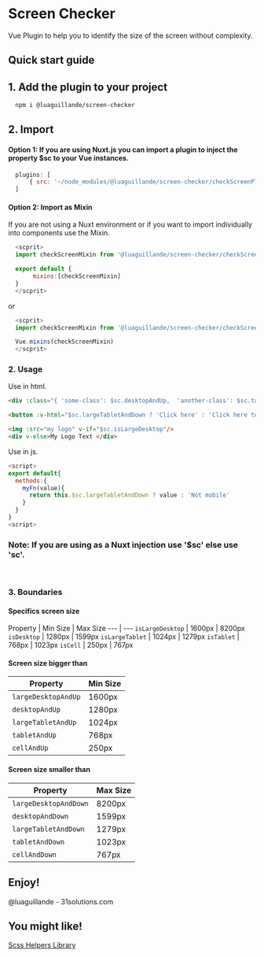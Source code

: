 # Screen Checker

  Vue Plugin to help you to identify the size of the screen without complexity.

      
## Quick start guide
  
  
## 1. Add the plugin to your project

  ```bash
    npm i @luaguillande/screen-checker
  ```

## 2. Import

#### Option 1: If you are using Nuxt.js you can import a plugin to inject the property $sc to your Vue instances.

  ```nuxt.config.js
    plugins: [
        { src: '~/node_modules/@luaguillande/screen-checker/checkScreenPlugin.js'}
    ]
  ```

#### Option 2: Import as Mixin

If you are not using a Nuxt environment or if you want to import individually into components use the Mixin.

  ```js
    <scprit>
    import checkScreenMixin from '@luaguillande/screen-checker/checkScreenMixin.js'

    export default {
         mixins:[checkScreenMixin]
    }
    </scprit>
  ```
  or 

  ```js
    <scprit>
    import checkScreenMixin from '@luaguillande/screen-checker/checkScreenMixin.js'

    Vue.mixins(checkScreenMixin)
    </scprit>
  ```



### 2. Usage

Use in html. 

  ```html
  <div :class="{ 'some-class': $sc.desktopAndUp,  'another-class': $sc.tabletAndDown}">
  ```
  
  ```html
  <button :v-html="$sc.largeTabletAndDown ? 'Click here' : 'Click here to send me a text' "></button>
  ```

  ```html
  <img :src="my logo" v-if="$sc.isLargeDesktop"/>
  <div v-else>My Logo Text </div>
  ```
Use in js. 

  ```js
 <script>
  export default{
    methods:{
      myFn(value){
        return this.$sc.largeTabletAndDown ? value : 'Not mobile'
      }
    }
  }
 <script>
  ```

  
### Note: If you are using as a Nuxt injection use '$sc' else use 'sc'.

<br>

### 3. Boundaries

#### Specifics screen size

  Property | Min Size | Max Size
--- | --- 
`isLargeDesktop` | 1600px | 8200px
`isDesktop` | 1280px | 1599px
`isLargeTablet` | 1024px | 1279px
`isTablet` | 768px  | 1023px
`isCell` | 250px | 767px


#### Screen size bigger than 

  Property | Min Size
--- | --- 
`largeDesktopAndUp` | 1600px
`desktopAndUp` | 1280px
`largeTabletAndUp` | 1024px
`tabletAndUp` | 768px  | 1023px
`cellAndUp` | 250px

#### Screen size smaller than 

  Property | Max Size
--- | --- 
`largeDesktopAndDown` | 8200px
`desktopAndDown` | 1599px
`largeTabletAndDown` | 1279px
`tabletAndDown`  | 1023px
`cellAndDown` | 767px


 
## Enjoy!

@luaguillande - 31solutions.com

## You might like!

[Scss Helpers Library](https://www.npmjs.com/package/@luaguillande/scss_helpers)